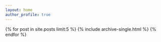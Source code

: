 ```yaml
---
layout: home
author_profile: true
---
```


{% for post in site.posts limit:5 %}
  {% include archive-single.html %}
{% endfor %}